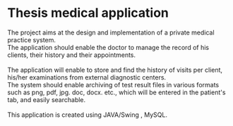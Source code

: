 # Thesis medical application


The project aims at the design and implementation of a private medical practice system. <br />
The application should enable the doctor to manage the record of his clients, their history and their appointments. <br /> <br />
The application will enable to store and find the history of visits per client, his/her examinations from external diagnostic centers. <br />
The system should enable archiving of test result files in various formats such as png, pdf, jpg. doc, docx. etc., which will be entered in the patient's tab, and easily searchable. <br /> <br />
This application is created using JAVA/Swing , MySQL.
